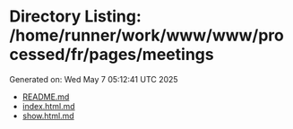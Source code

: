 # Directory Listing: /home/runner/work/www/www/processed/fr/pages/meetings
Generated on: Wed May  7 05:12:41 UTC 2025

- [README.md](README.md)
- [index.html.md](index.html.md)
- [show.html.md](show.html.md)
